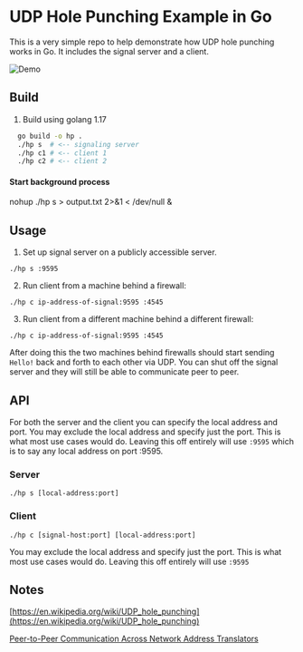 # UDP Hole Punching Example in Go
This is a very simple repo to help demonstrate how UDP hole punching works in
Go. It includes the signal server and a client.

![Demo](/demo.gif "Demo")

## Build
1. Build using golang 1.17
```bash
  go build -o hp .
  ./hp s  # <-- signaling server
  ./hp c1 # <-- client 1
  ./hp c2 # <-- client 2
```

#### Start background process
nohup ./hp s > output.txt 2>&1 < /dev/null &

## Usage
1. Set up signal server on a publicly accessible server.
```
./hp s :9595
```
2. Run client from a machine behind a firewall:
```
./hp c ip-address-of-signal:9595 :4545
```
3. Run client from a different machine behind a different firewall:
```
./hp c ip-address-of-signal:9595 :4545
```

After doing this the two machines behind firewalls should start sending `Hello!` back and forth to each other via UDP. You can shut off the signal server and they will still be able to communicate peer to peer.

## API
For both the server and the client you can specify the local address and port.
You may exclude the local address and specify just the port. This is what most use cases would do.
Leaving this off entirely will use `:9595` which is to say any local address on port :9595.

### Server
```
./hp s [local-address:port]
```

### Client
```
./hp c [signal-host:port] [local-address:port]
```
You may exclude the local address and specify just the port. This is what most use cases would do.
Leaving this off entirely will use `:9595`

## Notes
[https://en.wikipedia.org/wiki/UDP_hole_punching](https://en.wikipedia.org/wiki/UDP_hole_punching)

[Peer-to-Peer Communication Across Network Address Translators](https://bford.info/pub/net/p2pnat/)

